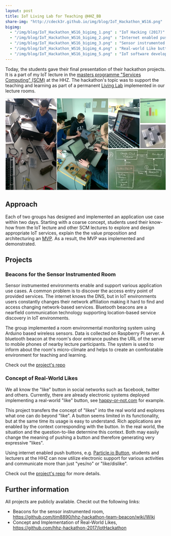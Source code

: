 ```yaml
---
layout: post
title: IoT Living Lab for Teaching @HHZ_BB
share-img: "http://cdeck3r.github.io/img/blog/IoT_Hackathon_WS16.png"
bigimg:
  - "/img/blog/IoT_Hackathon_WS16_bigimg_1.png" : "IoT Hacking (2017)"
  - "/img/blog/IoT_Hackathon_WS16_bigimg_2.png" : "Internet enabled push button (2017)"
  - "/img/blog/IoT_Hackathon_WS16_bigimg_3.png" : "Sensor instrumented room presentation (2017)"
  - "/img/blog/IoT_Hackathon_WS16_bigimg_4.png" : "Real-world Like button (2017)"
  - "/img/blog/IoT_Hackathon_WS16_bigimg_5.png" : "IoT software development (2017)"  
---
```



Today, the students gave their final presentation of their hackathon projects. 
It is a part of my IoT lecture in the [masters programme "Services Computing" (SCM)](http://www.hhz.de/master/services-computing/) at the HHZ. 
The hackathon's topic was to support the teaching and learning as part of a permanent 
[Living Lab](https://en.wikipedia.org/wiki/Living_lab) implemented in our lecture rooms. 

![IoT Hackathon WS 2016](/img/blog/IoT_Hackathon_WS16_title.png)

## Approach

Each of two groups has designed and implemented an application use case within two days. 
Starting with a coarse concept, students used their know-how from the IoT lecture and other SCM lectures to explore
and design appropriate IoT services, explain the the value proposition and architecturing an [MVP](https://en.wikipedia.org/wiki/Minimum_viable_product). 
As a result, the MVP was implemented and demonstrated.

## Projects

### Beacons for the Sensor Instrumented Room

Sensor instrumented environments enable and support various application use cases. 
A common problem is to discover the access entry point of provided services. The internet knows the DNS, 
but in IoT environments users constantly changes their network affiliation making it hard to find and access changing 
network-based services. 
Bluetooth beacons are a nearfield communication technology supporting location-based service discovery in IoT environments. 

The group implemented a room environmental monitoring system using Arduino based wireless sensors. 
Data is collected on Raspberry Pi server. A bluetooth beacon at the room's door entrance pushes the URL of the 
server to mobile phones of nearby lecture participants. The system is used to inform about the room's micro-climate
and helps to create an comforatable environment for teaching and learning.

Check out the [project's repo](https://github.com/tim8890/hhz-hackathon-team-beacon/wiki/Wiki)

### Concept of Real-World Likes

We all know the "like" button in social networks such as facebook, twitter and others. 
Currently, there are already electronic systems deployed implementing a real-world "like" button,
see [happy-or-not.com](https://www.happy-or-not.com/de/messung/) for example.

This project transfers the concept of "likes" into the real world and explores what one can do beyond "like". 
A button seems limited in its functionality, but at the same time its usage is easy to understand. 
Rich applications are enabled by the context corresponding with the button. In the real world, 
the situation and the question-to-like determine this context. Both may easily change the meaning of pushing a button and
therefore generating very expressive "likes".

Using internet enabled push buttons, 
e.g. [Particle.io Button](https://www.particle.io/products/hardware/internet-button), students and 
lecturers at the HHZ can now utilize electronic support for various activities and communicate more than just "yes/no" or "like/dislike".

Check out the [project's repo](https://github.com/hhz-hackathon-2017/IotHackathon) for more details. 

## Further information

All projects are publicly available. Checkt out the following links:

* Beacons for the sensor instrumented room, https://github.com/tim8890/hhz-hackathon-team-beacon/wiki/Wiki
* Concept and Implementation of Real-World Likes, https://github.com/hhz-hackathon-2017/IotHackathon



